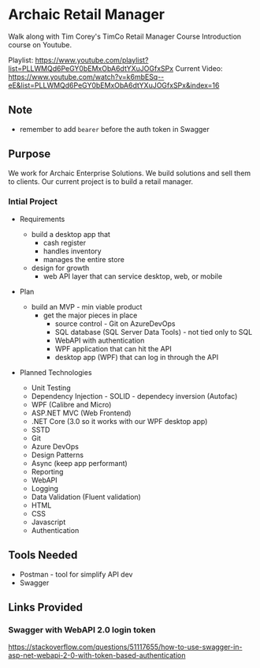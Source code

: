 # Archaic Retail Manager

Walk along with Tim Corey's TimCo Retail Manager Course Introduction course on Youtube.

Playlist: https://www.youtube.com/playlist?list=PLLWMQd6PeGY0bEMxObA6dtYXuJOGfxSPx
Current Video: https://www.youtube.com/watch?v=k6mbESq--eE&list=PLLWMQd6PeGY0bEMxObA6dtYXuJOGfxSPx&index=16


## Note

* remember to add `bearer` before the auth token in Swagger

## Purpose

We work for Archaic Enterprise Solutions. We build solutions and sell them to clients. Our current project is to build a retail manager.

### Intial Project

* Requirements
  * build a desktop app that
    * cash register
    * handles inventory
    * manages the entire store
  * design for growth
    * web API layer that can service desktop, web, or mobile

* Plan
  * build an MVP - min viable product
    * get the major pieces in place
      * source control - Git on AzureDevOps
      * SQL database (SQL Server Data Tools) - not tied only to SQL
      * WebAPI with authentication
      * WPF application that can hit the API
      * desktop app (WPF) that can log in through the API

* Planned Technologies
  * Unit Testing
  * Dependency Injection - SOLID - dependecy inversion (Autofac)
  * WPF (Calibre and Micro)
  * ASP.NET MVC (Web Frontend)
  * .NET Core (3.0 so it works with our WPF desktop app)
  * SSTD
  * Git
  * Azure DevOps
  * Design Patterns
  * Async (keep app performant)
  * Reporting
  * WebAPI
  * Logging
  * Data Validation (Fluent validation)
  * HTML
  * CSS
  * Javascript
  * Authentication

## Tools Needed

* Postman - tool for simplify API dev
* Swagger

## Links Provided

### Swagger with WebAPI 2.0 login token

https://stackoverflow.com/questions/51117655/how-to-use-swagger-in-asp-net-webapi-2-0-with-token-based-authentication
